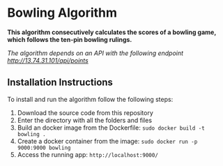 # Bowling Algorithm
**This algorithm consecutively calculates the scores of a bowling game, which follows the ten-pin bowling rulings.**

*The algorithm depends on an API with the following endpoint http://13.74.31.101/api/points*

## Installation Instructions
To install and run the algorithm follow the following steps:
1. Download the source code from this repository
2. Enter the directory with all the folders and files
3. Build an docker image from the Dockerfile: `sudo docker build -t bowling .`
4. Create a docker container from the image: `sudo docker run -p 9000:9000 bowling`
5. Access the running app: `http://localhost:9000/`

